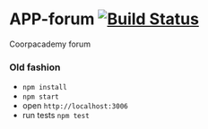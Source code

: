 # APP-forum [![Build Status](https://travis-ci.com/CoorpAcademy/app-forum.svg?token=GiGzfaZkA42xdqxBpZKZ)](https://travis-ci.com/CoorpAcademy/app-forum)

Coorpacademy forum

### Old fashion
- `npm install`
- `npm start`
- open `http://localhost:3006`
- run tests `npm test`
